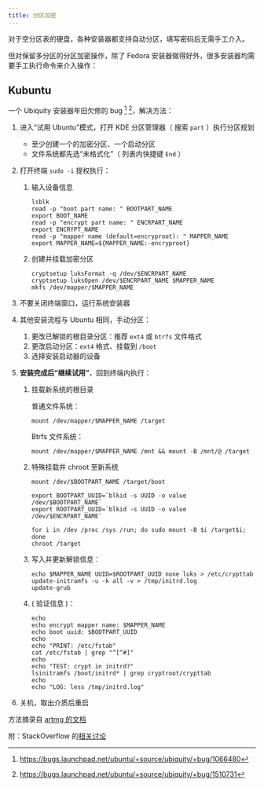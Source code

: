 ```yaml
---
title: 分区加密
---
```


对于空分区表的硬盘，各种安装器都支持自动分区，填写密码后无需手工介入。

但对保留多分区的分区加密操作，除了 Fedora 安装器做得好外，很多安装器均需要手工执行命令来介入操作：

## Kubuntu

一个 Ubiquity 安装器年旧欠修的 bug [^1] [^2]，解决方法：

[^1]: https://bugs.launchpad.net/ubuntu/+source/ubiquity/+bug/1066480
[^2]: https://bugs.launchpad.net/ubuntu/+source/ubiquity/+bug/1510731

1. 进入“试用 Ubuntu”模式，打开 KDE 分区管理器（ 搜索 `part` ）执行分区规划

   - 至少创建一个的加密分区、一个启动分区
   - 文件系统都先选“未格式化”（ 列表内快捷键 `End` ）

2. 打开终端 `sudo -i` 提权执行：

   1. 输入设备信息

      ```shell
      lsblk
      read -p "boot part name: " BOOTPART_NAME
      export BOOT_NAME
      read -p "encrypt part name: " ENCRPART_NAME
      export ENCRYPT_NAME
      read -p "mapper name (default=encryproot): " MAPPER_NAME
      export MAPPER_NAME=${MAPPER_NAME:-encryproot}
      ```

   2. 创建并挂载加密分区

      ```shell
      cryptsetup luksFormat -q /dev/$ENCRPART_NAME
      cryptsetup luksOpen /dev/$ENCRPART_NAME $MAPPER_NAME
      mkfs /dev/mapper/$MAPPER_NAME
      ```

3. 不要关闭终端窗口，运行系统安装器
4. 其他安装流程与 Ubuntu 相同，手动分区：

   1. 更改已解锁的根目录分区：推荐 `ext4` 或 `btrfs` 文件格式
   2. 更改启动分区：`ext4` 格式、挂载到 `/boot`
   3. 选择安装启动器的设备

5. **安装完成后“继续试用”**，回到终端内执行：

   1. 挂载新系统的根目录

      普通文件系统：

      ```shell
      mount /dev/mapper/$MAPPER_NAME /target
      ```

      Btrfs 文件系统：

      ```shell
      mount /dev/mapper/$MAPPER_NAME /mnt && mount -B /mnt/@ /target
      ```

   2. 特殊挂载并 chroot 至新系统

      ```shell
      mount /dev/$BOOTPART_NAME /target/boot

      export BOOTPART_UUID=`blkid -s UUID -o value /dev/$BOOTPART_NAME`
      export ROOTPART_UUID=`blkid -s UUID -o value /dev/$ENCRPART_NAME`

      for i in /dev /proc /sys /run; do sudo mount -B $i /target$i; done
      chroot /target
      ```

   3. 写入并更新解锁信息：

      ```shell
      echo $MAPPER_NAME UUID=$ROOTPART_UUID none luks > /etc/crypttab
      update-initramfs -u -k all -v > /tmp/initrd.log
      update-grub
      ```

   4. ( 验证信息 )：

      ```shell
      echo
      echo encrypt mapper name: $MAPPER_NAME
      echo boot uuid: $BOOTPART_UUID
      echo
      echo "PRINT: /etc/fstab"
      cat /etc/fstab | grep "^[^#]"
      echo
      echo "TEST: crypt in initrd?"
      lsinitramfs /boot/initrd* | grep cryptroot/crypttab
      echo
      echo "LOG: less /tmp/initrd.log"
      ```

6. 关机，取出介质后重启

方法摘录自 [artmg 的文档](https://github.com/artmg/lubuild/blob/master/help/configure/LxQt-Kubuntu-Ubiqity-manual-encryption-bug.md)

附：StackOverflow 的[相关讨论](https://askubuntu.com/questions/293028)
